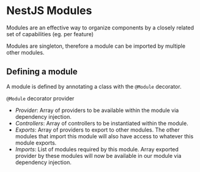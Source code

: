 # NestJS Modules

Modules are an effective way to organize components by a closely related set of capabilities (eg. per feature)

Modules are singleton, therefore a module can be imported by multiple other modules.

## Defining a module

A module is defined by annotating a class with the `@Module` decorator.

  `@Module` decorator provider

  - _Provider_: Array of providers to be available within the module via dependency injection.
  - _Controllers_: Array of controllers to be instantiated within the module.
  - _Exports_: Array of providers to export to other modules. The other modules that import this module will also have access to whatever this module exports.
  - _Imports_: List of modules required by this module. Array exported provider by these modules will now be available in our module via dependency injection.

